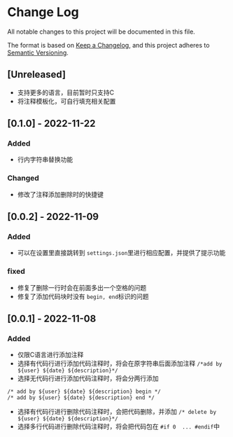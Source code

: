 # Change Log

All notable changes to this project will be documented in this file.

The format is based on [Keep a Changelog](https://keepachangelog.com/en/1.0.0/),
and this project adheres to [Semantic Versioning](https://semver.org/spec/v2.0.0.html).

## [Unreleased]

* 支持更多的语言，目前暂时只支持C
* 将注释模板化，可自行填充相关配置

## [0.1.0] - 2022-11-22

### Added

* 行内字符串替换功能

### Changed

* 修改了注释添加删除时的快捷键

## [0.0.2] - 2022-11-09

### Added

- 可以在设置里直接跳转到 `settings.json`里进行相应配置，并提供了提示功能

### fixed

* 修复了删除一行时会在前面多出一个空格的问题
* 修复了添加代码块时没有 `begin, end`标识的问题

## [0.0.1] - 2022-11-08

### Added

* 仅限C语言进行添加注释
* 选择有代码行进行添加代码注释时，将会在原字符串后面添加注释 `/*add by ${user} ${date} ${description}*/`
* 选择无代码行进行添加代码注释时，将会分两行添加

```
/* add by ${user} ${date} ${description} begin */
/* add by ${user} ${date} ${description} end */
```

* 选择有代码行进行删除代码注释时，会把代码删除，并添加 `/* delete by ${user} ${date} ${description}*/`
* 选择多行代码进行删除代码注释时，将会把代码包在 `#if 0  ... #endif`中
